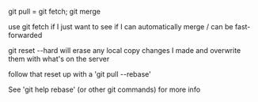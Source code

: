git pull = git fetch; git merge

use git fetch if I just want to see if I can automatically merge / can be fast-forwarded

git reset --hard   will erase any local copy changes I made and overwrite them with what's on the server

follow that reset up with a 'git pull --rebase' 

See 'git help rebase' (or other git commands) for more info
